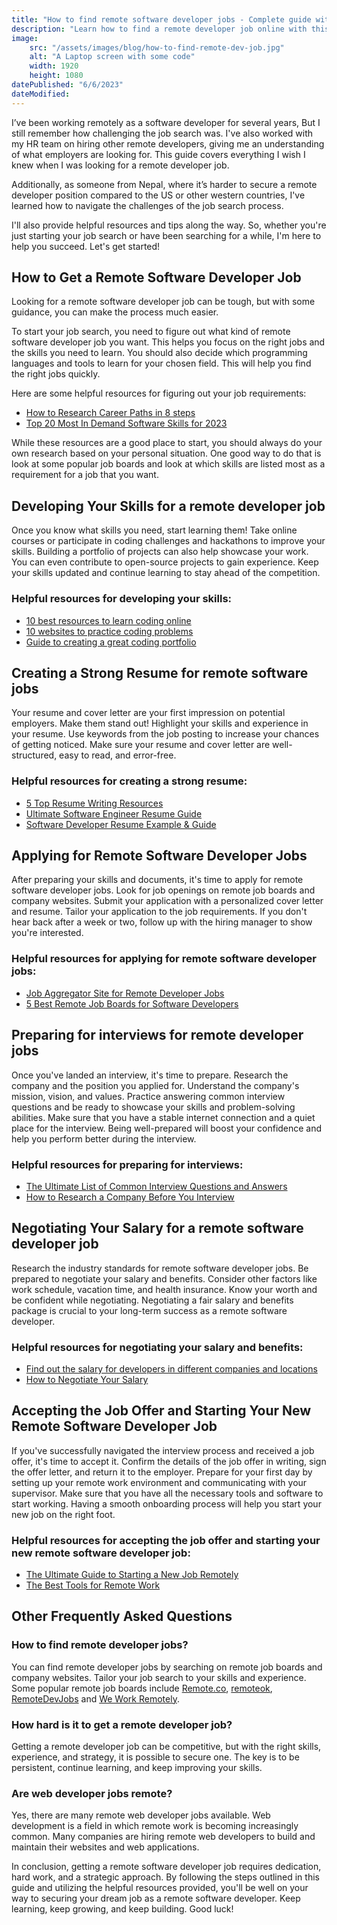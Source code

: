 ```yaml
---
title: "How to find remote software developer jobs - Complete guide with resources"
description: "Learn how to find a remote developer job online with this step-by-step guide. Includes helpful resources and tips for each step of the process."
image:
    src: "/assets/images/blog/how-to-find-remote-dev-job.jpg"
    alt: "A Laptop screen with some code"
    width: 1920
    height: 1080
datePublished: "6/6/2023"
dateModified:
---
```


I’ve been working remotely as a software developer for several years, But I still remember how challenging the job search was. I've also worked with my HR team on hiring other remote developers, giving me an understanding of what employers are looking for. This guide covers everything I wish I knew when I was looking for a remote developer job.

Additionally, as someone from Nepal, where it’s harder to secure a remote developer position compared to the US or other western countries, I've learned how to navigate the challenges of the job search process.

I'll also provide helpful resources and tips along the way. So, whether you're just starting your job search or have been searching for a while, I'm here to help you succeed. Let's get started!

## How to Get a Remote Software Developer Job

Looking for a remote software developer job can be tough, but with some guidance, you can make the process much easier.

To start your job search, you need to figure out what kind of remote software developer job you want. This helps you focus on the right jobs and the skills you need to learn. You should also decide which programming languages and tools to learn for your chosen field. This will help you find the right jobs quickly.

Here are some helpful resources for figuring out your job requirements:

-   [How to Research Career Paths in 8 steps](https://www.indeed.com/career-advice/finding-a-job/how-to-research-career)
-   [Top 20 Most In Demand Software Skills for 2023](https://tunga.io/most-in-demand-software-skills/)

While these resources are a good place to start, you should always do your own research based on your personal situation. One good way to do that is look at some popular job boards and look at which skills are listed most as a requirement for a job that you want.

## Developing Your Skills for a remote developer job

Once you know what skills you need, start learning them! Take online courses or participate in coding challenges and hackathons to improve your skills. Building a portfolio of projects can also help showcase your work. You can even contribute to open-source projects to gain experience. Keep your skills updated and continue learning to stay ahead of the competition.

### Helpful resources for developing your skills:

-   [10 best resources to learn coding online](https://www.codeinwp.com/blog/how-to-learn-coding-online/)
-   [10 websites to practice coding problems](https://www.zdnet.com/education/computers-tech/practice-coding-problems/)
-   [Guide to creating a great coding portfolio](https://careerkarma.com/blog/coding-portfolio/)

## Creating a Strong Resume for remote software jobs

Your resume and cover letter are your first impression on potential employers. Make them stand out! Highlight your skills and experience in your resume. Use keywords from the job posting to increase your chances of getting noticed. Make sure your resume and cover letter are well-structured, easy to read, and error-free.

### Helpful resources for creating a strong resume:

-   [5 Top Resume Writing Resources](https://www.4cornerresources.com/blog/top-resume-writing-resources-every-professional-needs/)
-   [Ultimate Software Engineer Resume Guide](https://arc.dev/resume)
-   [Software Developer Resume Example & Guide](https://resume.io/resume-examples/software-developer)

## Applying for Remote Software Developer Jobs

After preparing your skills and documents, it's time to apply for remote software developer jobs. Look for job openings on remote job boards and company websites. Submit your application with a personalized cover letter and resume. Tailor your application to the job requirements. If you don't hear back after a week or two, follow up with the hiring manager to show you're interested.

### Helpful resources for applying for remote software developer jobs:

-   [Job Aggregator Site for Remote Developer Jobs](https://remotedevjobs.net/)
-   [5 Best Remote Job Boards for Software Developers](https://stackdiary.com/remote-job-boards-for-developers-software-engineers/)

## Preparing for interviews for remote developer jobs

Once you've landed an interview, it's time to prepare. Research the company and the position you applied for. Understand the company's mission, vision, and values. Practice answering common interview questions and be ready to showcase your skills and problem-solving abilities. Make sure that you have a stable internet connection and a quiet place for the interview. Being well-prepared will boost your confidence and help you perform better during the interview.

### Helpful resources for preparing for interviews:

-   [The Ultimate List of Common Interview Questions and Answers](https://www.indeed.com/career-advice/interviewing/top-interview-questions-and-answers)
-   [How to Research a Company Before You Interview](https://www.themuse.com/advice/the-ultimate-guide-to-researching-a-company-preinterview)

## Negotiating Your Salary for a remote software developer job

Research the industry standards for remote software developer jobs. Be prepared to negotiate your salary and benefits. Consider other factors like work schedule, vacation time, and health insurance. Know your worth and be confident while negotiating. Negotiating a fair salary and benefits package is crucial to your long-term success as a remote software developer.

### Helpful resources for negotiating your salary and benefits:

-   [Find out the salary for developers in different companies and locations](https://www.levels.fyi)
-   [How to Negotiate Your Salary](https://www.glassdoor.com/blog/guide/how-to-negotiate-your-salary/)

## Accepting the Job Offer and Starting Your New Remote Software Developer Job

If you've successfully navigated the interview process and received a job offer, it's time to accept it. Confirm the details of the job offer in writing, sign the offer letter, and return it to the employer. Prepare for your first day by setting up your remote work environment and communicating with your supervisor. Make sure that you have all the necessary tools and software to start working. Having a smooth onboarding process will help you start your new job on the right foot.

### Helpful resources for accepting the job offer and starting your new remote software developer job:

-   [The Ultimate Guide to Starting a New Job Remotely](https://about.gitlab.com/company/culture/all-remote/getting-started/)
-   [The Best Tools for Remote Work](https://www.trio.dev/blog/tools-remote-work)

## Other Frequently Asked Questions

### How to find remote developer jobs?

You can find remote developer jobs by searching on remote job boards and company websites. Tailor your job search to your skills and experience. Some popular remote job boards include [Remote.co](http://remote.co/), [remoteok](https://remoteok.com/), [RemoteDevJobs](https://remotedevjobs.net/) and [We Work Remotely](https://weworkremotely.com/).

### How hard is it to get a remote developer job?

Getting a remote developer job can be competitive, but with the right skills, experience, and strategy, it is possible to secure one. The key is to be persistent, continue learning, and keep improving your skills.

### Are web developer jobs remote?

Yes, there are many remote web developer jobs available. Web development is a field in which remote work is becoming increasingly common. Many companies are hiring remote web developers to build and maintain their websites and web applications.

In conclusion, getting a remote software developer job requires dedication, hard work, and a strategic approach. By following the steps outlined in this guide and utilizing the helpful resources provided, you'll be well on your way to securing your dream job as a remote software developer. Keep learning, keep growing, and keep building. Good luck!
